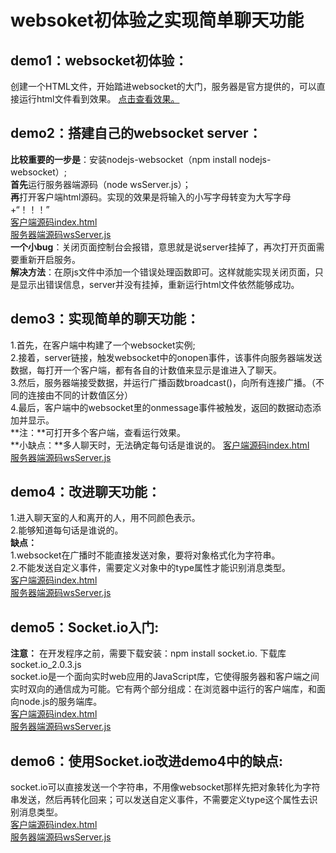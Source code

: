 # websoket初体验之实现简单聊天功能
## demo1：websocket初体验：
创建一个HTML文件，开始踏进websocket的大门，服务器是官方提供的，可以直接运行html文件看到效果。
[点击查看效果。](file:///D:/github/nodejs-websoket-chatroom/demo1/index.html)

## demo2：搭建自己的websocket server：
**比较重要的一步是**：安装nodejs-websocket（npm install nodejs-websocket）;   </br>
**首先**运行服务器端源码（node wsServer.js）；  </br>
**再**打开客户端html源码。实现的效果是将输入的小写字母转变为大写字母+“！！！” </br>
[客户端源码index.html](https://github.com/seattlegirl/nodejs-websoket-chatroom/blob/master/demo2/index.html)  </br>
[服务器端源码wsServer.js](https://github.com/seattlegirl/nodejs-websoket-chatroom/blob/master/demo2/wsServer.js)  </br>
**一个小bug**：关闭页面控制台会报错，意思就是说server挂掉了，再次打开页面需要重新开启服务。</br>
**解决方法**：在原js文件中添加一个错误处理函数即可。这样就能实现关闭页面，只是显示出错误信息，server并没有挂掉，重新运行html文件依然能够成功。

## demo3：实现简单的聊天功能：
1.首先，在客户端中构建了一个websocket实例;  </br>
2.接着，server链接，触发websocket中的onopen事件，该事件向服务器端发送数据，每打开一个客户端，都有各自的计数值来显示是谁进入了聊天。  </br>
3.然后，服务器端接受数据，并运行广播函数broadcast()，向所有连接广播。（不同的连接由不同的计数值区分）</br>
4.最后，客户端中的websocket里的onmessage事件被触发，返回的数据动态添加并显示。</br>
**注：**可打开多个客户端，查看运行效果。</br>
**小缺点：**多人聊天时，无法确定每句话是谁说的。
[客户端源码index.html](https://github.com/seattlegirl/nodejs-websoket-chatroom/blob/master/demo3/index.html)  </br>
[服务器端源码wsServer.js](https://github.com/seattlegirl/nodejs-websoket-chatroom/blob/master/demo3/wsServer.js)  </br>

## demo4：改进聊天功能：
1.进入聊天室的人和离开的人，用不同颜色表示。</br>
2.能够知道每句话是谁说的。</br>
**缺点：**</br>
1.websocket在广播时不能直接发送对象，要将对象格式化为字符串。  </br>
2.不能发送自定义事件，需要定义对象中的type属性才能识别消息类型。</br>
[客户端源码index.html](https://github.com/seattlegirl/nodejs-websoket-chatroom/blob/master/demo4/index.html)  </br>
[服务器端源码wsServer.js](https://github.com/seattlegirl/nodejs-websoket-chatroom/blob/master/demo4/wsServer.js)  </br>

## demo5：Socket.io入门:
**注意：** 在开发程序之前，需要下载安装：npm install socket.io. 下载库socket.io_2.0.3.js </br>
socket.io是一个面向实时web应用的JavaScript库，它使得服务器和客户端之间实时双向的通信成为可能。它有两个部分组成：在浏览器中运行的客户端库，和面向node.js的服务端库。</br>
[客户端源码index.html](https://github.com/seattlegirl/nodejs-websoket-chatroom/blob/master/demo5/index.html)  </br>
[服务器端源码wsServer.js](https://github.com/seattlegirl/nodejs-websoket-chatroom/blob/master/demo5/wsServer.js)  </br>

## demo6：使用Socket.io改进demo4中的缺点:
socket.io可以直接发送一个字符串，不用像websocket那样先把对象转化为字符串发送，然后再转化回来；可以发送自定义事件，不需要定义type这个属性去识别消息类型。</br>
[客户端源码index.html](https://github.com/seattlegirl/nodejs-websoket-chatroom/blob/master/demo6/index.html)  </br>
[服务器端源码wsServer.js](https://github.com/seattlegirl/nodejs-websoket-chatroom/blob/master/demo6/wsServer.js)  </br>